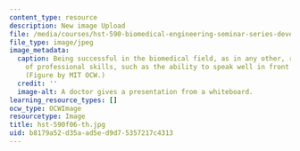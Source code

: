 ```yaml
---
content_type: resource
description: New image Upload
file: /media/courses/hst-590-biomedical-engineering-seminar-series-developing-professional-skills-fall-2006/b8179a52d35aad5ed9d75357217c4313_hst-590f06-th.jpg
file_type: image/jpeg
image_metadata:
  caption: Being successful in the biomedical field, as in any other, requires a variety
    of professional skills, such as the ability to speak well in front of an audience.
    (Figure by MIT OCW.)
  credit: ''
  image-alt: A doctor gives a presentation from a whiteboard.
learning_resource_types: []
ocw_type: OCWImage
resourcetype: Image
title: hst-590f06-th.jpg
uid: b8179a52-d35a-ad5e-d9d7-5357217c4313
---
```

